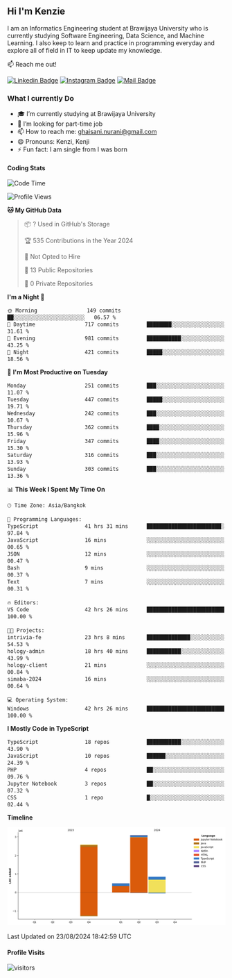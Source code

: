 ## Hi I'm Kenzie


I am an Informatics Engineering student at Brawijaya University who is currently studying Software Engineering, Data Science, and Machine Learning. I also keep to learn and practice in programming everyday and explore all of field in IT to keep update my knowledge.

:mailbox: Reach me out!

[![Linkedin Badge](https://img.shields.io/badge/-Kenzie_Taqiyassar-0e76a8?style=flat&labelColor=0e76a8&logo=linkedin&logoColor=white)](https://www.linkedin.com/in/kenzie-taqiyassar-37458b1aa/) 
[![Instagram Badge](https://img.shields.io/badge/-@__kenziehh_-e84393?style=flat&labelColor=e84393&logo=instagram&logoColor=white)](https://www.instagram.com/_kenziehh/) 
[![Mail Badge](https://img.shields.io/badge/-ghaisani.nurani-c0392b?style=flat&labelColor=c0392b&logo=gmail&logoColor=white)](mailto:ghaisani.nurani@gmail.com)

### What I currently Do

- 🎓 I’m currently studying at Brawijaya University
- 💼 I’m looking for part-time job
- 📫 How to reach me: ghaisani.nurani@gmail.com
- 😄 Pronouns: Kenzi, Kenji
- ⚡ Fun fact: I am single from I was born

#### Coding Stats
<!--START_SECTION:waka-->
![Code Time](http://img.shields.io/badge/Code%20Time-637%20hrs%2034%20mins-blue)

![Profile Views](http://img.shields.io/badge/Profile%20Views-0-blue)

**🐱 My GitHub Data** 

> 📦 ? Used in GitHub's Storage 
 > 
> 🏆 535 Contributions in the Year 2024
 > 
> 🚫 Not Opted to Hire
 > 
> 📜 13 Public Repositories 
 > 
> 🔑 0 Private Repositories 
 > 
**I'm a Night 🦉** 

```text
🌞 Morning                149 commits         ██░░░░░░░░░░░░░░░░░░░░░░░   06.57 % 
🌆 Daytime                717 commits         ████████░░░░░░░░░░░░░░░░░   31.61 % 
🌃 Evening                981 commits         ███████████░░░░░░░░░░░░░░   43.25 % 
🌙 Night                  421 commits         █████░░░░░░░░░░░░░░░░░░░░   18.56 % 
```
📅 **I'm Most Productive on Tuesday** 

```text
Monday                   251 commits         ███░░░░░░░░░░░░░░░░░░░░░░   11.07 % 
Tuesday                  447 commits         █████░░░░░░░░░░░░░░░░░░░░   19.71 % 
Wednesday                242 commits         ███░░░░░░░░░░░░░░░░░░░░░░   10.67 % 
Thursday                 362 commits         ████░░░░░░░░░░░░░░░░░░░░░   15.96 % 
Friday                   347 commits         ████░░░░░░░░░░░░░░░░░░░░░   15.30 % 
Saturday                 316 commits         ███░░░░░░░░░░░░░░░░░░░░░░   13.93 % 
Sunday                   303 commits         ███░░░░░░░░░░░░░░░░░░░░░░   13.36 % 
```


📊 **This Week I Spent My Time On** 

```text
🕑︎ Time Zone: Asia/Bangkok

💬 Programming Languages: 
TypeScript               41 hrs 31 mins      ████████████████████████░   97.84 % 
JavaScript               16 mins             ░░░░░░░░░░░░░░░░░░░░░░░░░   00.65 % 
JSON                     12 mins             ░░░░░░░░░░░░░░░░░░░░░░░░░   00.47 % 
Bash                     9 mins              ░░░░░░░░░░░░░░░░░░░░░░░░░   00.37 % 
Text                     7 mins              ░░░░░░░░░░░░░░░░░░░░░░░░░   00.31 % 

🔥 Editors: 
VS Code                  42 hrs 26 mins      █████████████████████████   100.00 % 

🐱‍💻 Projects: 
intrivia-fe              23 hrs 8 mins       ██████████████░░░░░░░░░░░   54.53 % 
hology-admin             18 hrs 40 mins      ███████████░░░░░░░░░░░░░░   43.99 % 
hology-client            21 mins             ░░░░░░░░░░░░░░░░░░░░░░░░░   00.84 % 
simaba-2024              16 mins             ░░░░░░░░░░░░░░░░░░░░░░░░░   00.64 % 

💻 Operating System: 
Windows                  42 hrs 26 mins      █████████████████████████   100.00 % 
```

**I Mostly Code in TypeScript** 

```text
TypeScript               18 repos            ███████████░░░░░░░░░░░░░░   43.90 % 
JavaScript               10 repos            ██████░░░░░░░░░░░░░░░░░░░   24.39 % 
PHP                      4 repos             ██░░░░░░░░░░░░░░░░░░░░░░░   09.76 % 
Jupyter Notebook         3 repos             ██░░░░░░░░░░░░░░░░░░░░░░░   07.32 % 
CSS                      1 repo              █░░░░░░░░░░░░░░░░░░░░░░░░   02.44 % 
```



**Timeline**

![Lines of Code chart](https://raw.githubusercontent.com/kenziehh/kenziehh/master/assets/bar_graph.png)


 Last Updated on 23/08/2024 18:42:59 UTC
<!--END_SECTION:waka-->


#### Profile Visits

![visitors](https://visitor-badge.glitch.me/badge?page_id=kenziehh.kenziehh)





